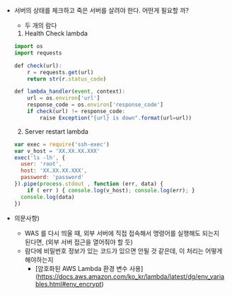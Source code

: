 * 서버의 상태를 체크하고 죽은 서버를 살려야 한다. 어떤게 필요할 까?
    * 두 개의 람다
    1. Health Check lambda
    
    ```javascript 1.8
    import os
    import requests
    
    def check(url):
        r = requests.get(url)
        return str(r.status_code)
    
    def lambda_handler(event, context):
        url = os.environ['url']
        response_code = os.environ['response_code']
        if check(url) != response_code:
            raise Exception("{url} is down".format(url=url))
    ```
    2. Server restart lambda
    
    ```javascript 1.8
    var exec = require('ssh-exec')
    var v_host = 'XX.XX.XX.XXX'
    exec('ls -lh', {
      user: 'root',
      host: 'XX.XX.XX.XXX', 
      password: 'password'
    }).pipe(process.stdout , function (err, data) {
        if ( err ) { console.log(v_host); console.log(err); }
      console.log(data)
    })
    ```

* 의문사항)
    * WAS 를 다시 띄울 때, 외부 서버에 직접 접속해서 명령어를 실행해도 되는지 된다면, (외부 서버 접근을 열어줘야 할 듯)
    * 람다에 비밀번호 정보가 있는 코드가 있으면 안될 것 같은데, 이 처리는 어떻게 해야하는지
        * [암호화된 AWS Lambda 환경 변수 사용] (https://docs.aws.amazon.com/ko_kr/lambda/latest/dg/env_variables.html#env_encrypt)
 
